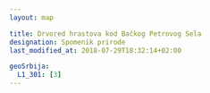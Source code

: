 ```yaml
---
layout: map

title: Drvored hrastova kod Bačkog Petrovog Sela
designation: Spomenik prirode
last_modified_at: 2018-07-29T18:32:14+02:00

geoSrbija:
  L1_301: [3]
---
```

